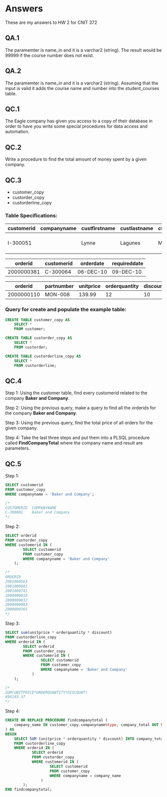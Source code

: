 # Answers
These are my answers to HW 2 for CNIT 372

## QA.1
The paramemter is name_in and it is a varchar2 (string). The result would be 99999 if the course number does not exist.

## QA.2
The paramemter is name_in and it is a varchar2 (string). Assuming that the input is valid it adds the course name and number into the student_courses table.

## QC.1
The Eagle company has given you access to a copy of their database in order to have you write some special procedures for data access and automation. 

## QC.2
Write a procedure to find the total amount of money spent by a given company.

## QC.3
- customer_copy
- custorder_copy
- custorderline_copy

### Table Specifications:
| customerid | companyname | custfirstname | custlastname | custtitle | address             | city      | state | postalcode | phone        | fax | emailaddr        |
| ---------- | ----------- | ------------- | ------------ | --------- | ------------------- | --------- | ----- | ---------- | ------------ | --- | ---------------- |
| I-300051	 |             | Lynne         | Lagunes      |Ms.	      | 2820 Beechmont Ave. | Pocatello | ID    | 83209      | 208-502-9976 |     |hello@zeronet.net |

| orderid    | customerid | orderdate | requireddate |
| ---------- | ---------- | --------- | ------------ |
| 2000000381 | C-300064	  | 06-DEC-10 | 09-DEC-10    |

| orderid    | partnumber | unitprice | orderquantity | discount | status  |
| ---------- | ---------- | --------- | ------------- | -------- | ------- |
| 2000000110 | MON-008    | 139.99	  | 12	          | 10	     | SHIPPED |

### Query for create and populate the example table:
```sql
CREATE TABLE customer_copy AS
    SELECT *
    FROM customer;

CREATE TABLE custorder_copy AS
    SELECT *
    FROM custorder;

CREATE TABLE custorderline_copy AS
    SELECT *
    FROM custorderline;
```

## QC.4
Step 1: Using the customer table, find every customerid related to the company **Baker and Company**.

Step 2: Using the previous query, make a query to find all the orderids for the company **Baker and Company**.

Step 3: Using the previous query, find the total price of all orders for the given company.

Step 4: Take the last three steps and put them into a PLSQL procedure called **FindCompanyTotal** where the company name and result are parameters.

## QC.5
Step 1:
```sql
SELECT customerid
FROM customer_copy
WHERE companyname = 'Baker and Company';

/*
CUSTOMERID	COMPANYNAME
C-300001	Baker and Company
*/
```

Step 2:
```sql
SELECT orderid
FROM custorder_copy
WHERE customerid IN (
        SELECT customerid
        FROM customer_copy
        WHERE companyname = 'Baker and Company'
    );

/*
ORDERID
2001000563
2001000681
2001000741
2000000019
2000000032
2000000093
2000000365
*/
```

Step 3:
```sql
SELECT sum(unitprice * orderquantity * discount)
FROM custorderline_copy
WHERE orderid IN (
        SELECT orderid
        FROM custorder_copy
        WHERE customerid IN (
                SELECT customerid
                FROM customer_copy
                WHERE companyname = 'Baker and Company'
            )
    );

/*
SUM(UNITPRICE*ORDERQUANTITY*DISCOUNT)
694193.37
*/
```

Step 4:
```sql
CREATE OR REPLACE PROCEDURE findcompanytotal (
    company_name IN customer_copy.companyname%type, company_total OUT NUMBER
) AS
BEGIN
    SELECT SUM (unitprice * orderquantity * discount) INTO company_total
    FROM custorderline_copy
    WHERE orderid IN (
            SELECT orderid
            FROM custorder_copy
            WHERE customerid IN (
                    SELECT customerid
                    FROM customer_copy
                    WHERE companyname = company_name
                )
        );
END findcompanytotal;
```
